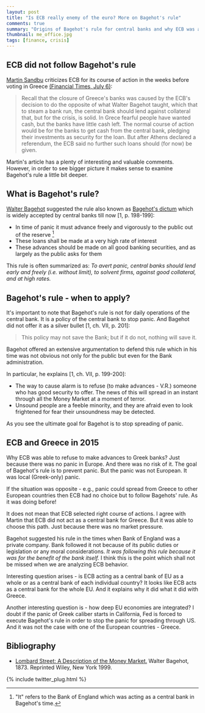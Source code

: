 ```yaml
---
layout: post
title: "Is ECB really enemy of the euro? More on Bagehot's rule"
comments: true
summary: "Origins of Bagehot's rule for central banks and why ECB was able to ignore this rule in the last crisis in Greece"
thumbnail: me_office.jpg
tags: [finance, crisis]
---
```


## ECB did not follow Bagehot's rule

[Martin Sandbu](https://twitter.com/mesandbu) criticizes ECB for its course of action in the weeks before voting in Greece [(Financial Times, July 6)](https://d396qusza40orc.cloudfront.net/money2/Free%20Lunch_%20ECB%2C%20enemy%20of%20the%20euro_%20-%20FT.pdf):

> Recall that the closure of Greece's banks was caused by the ECB's decision to do the opposite of what Walter Bagehot taught, which that to steam a bank run,
> the central bank should lend against collateral that, but for the crisis, is solid. In Grece fearful people have wanted cash, but the banks have little cash left.
> The normal course of action would be for the banks to get cash from the central bank, pledging their investments as security for the loan. But after Athens declared a referendum,
> the ECB said no further such loans should (for now) be given.

Martin's article has a plenty of interesting and valuable comments. However, in order to see bigger picture it makes sense to examine Bagehot's rule a little bit deeper.

## What is Bagehot's rule?

[Walter Bagehot](http://en.wikipedia.org/wiki/Walter_Bagehot) suggested the rule also known as [Bagehot's dictum](https://en.wikipedia.org/wiki/Lombard_Street:_A_Description_of_the_Money_Market#Lender_of_last_resort) which is widely accepted by central banks till now [1, p. 198-199]:

+ In time of panic it must advance freely and vigorously to the public out of the reserve [^1]
+ These loans shall be made at a very high rate of interest
+ These advances should be made on all good banking securities, and as largely as the public asks for them

This rule is often summarized as: *To avert panic, central banks should lend early and freely (i.e. without limit), to solvent firms, against good collateral, and at high rates.*

## Bagehot's rule - when to apply?

It's important  to note that Bagehot's rule is not for daily operations of the central bank. It is a policy of the central bank to stop panic.
And Bagehot did not offer it as a silver bullet [1, ch. VII, p. 201]:

> This policy may not save the Bank; but if it do not, nothing will save it.

Bagehot offered an extensive argumentation to defend this rule which in his time was not obvious not only for the public but even for the Bank administration.

In particular, he explains [1, ch. VII, p. 199-200]:

+ The way to cause alarm is to refuse (to make advances - V.R.) someone who has good security to offer. The news of this will spread in an instant through all the Money Market at a moment
of terror.
+ Unsound people are a feeble minority, and they are afraid even to look frightened for fear their unsoundness may be detected.

As you see the ultimate goal for Bagehot is to stop spreading of panic.

## ECB and Greece in 2015

Why ECB was able to refuse to make advances to Greek banks? Just because there was no panic in Europe. And there was no risk of it.
The goal of Bagehot's rule is to prevent panic. But the panic was not European. It was local (Greek-only) panic.

If the situation was opposite - e.g., panic could spread from Greece to other European countries then ECB had no choice but to follow Bagehots' rule. As it was doing before!

It does not mean that ECB selected right course of actions. I agree with Martin that ECB did not act as a central bank for Greece. But it was able to choose this path. Just because there was
no market pressure.

Bagehot suggested his rule in the times when Bank of England was a private company. Bank followed it not because of its public duties or legislation or any moral considerations.
*It was following this rule because it  was for the benefit of the bank itself.* I think this is the point which shall not be missed when we are analyzing ECB behavior.

Interesting question arises - is ECB acting as a central bank of EU as a whole or as a central bank of each individual country? It looks like ECB acts as a central bank for the whole EU.
And it explains why it did what it did with Greece.

Another interesting question is - how deep EU economies are integrated? I doubt if the panic of Greek caliber starts in California, Fed is forced to execute Bagehot's rule
in order to stop the panic for spreading through US. And it was not the case with one of the European countries - Greece.

[^1]: "It" refers to the Bank of England which was acting as a central bank in Bagehot's time.

## Bibliography

- [Lombard Street: A Description of the Money Market.](http://www.econlib.org/library/Bagehot/bagLom.html) Walter Bagehot, 1873. Reprinted Wiley, New York 1999.

{% include twitter_plug.html %}
